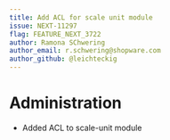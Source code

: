 ```yaml
---
title: Add ACL for scale unit module
issue: NEXT-11297
flag: FEATURE_NEXT_3722
author: Ramona SChwering
author_email: r.schwering@shopware.com 
author_github: @leichteckig
---
```

# Administration
* Added ACL to scale-unit module
